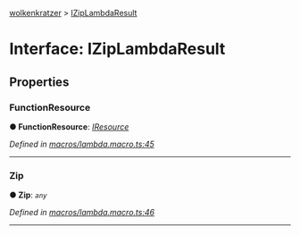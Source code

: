 [wolkenkratzer](../README.md) > [IZipLambdaResult](../interfaces/iziplambdaresult.md)



# Interface: IZipLambdaResult


## Properties
<a id="functionresource"></a>

###  FunctionResource

**●  FunctionResource**:  *[IResource](iresource.md)* 

*Defined in [macros/lambda.macro.ts:45](https://github.com/arminhammer/wolkenkratzer/blob/2f7be77/src/macros/lambda.macro.ts#L45)*





___

<a id="zip"></a>

###  Zip

**●  Zip**:  *`any`* 

*Defined in [macros/lambda.macro.ts:46](https://github.com/arminhammer/wolkenkratzer/blob/2f7be77/src/macros/lambda.macro.ts#L46)*





___



